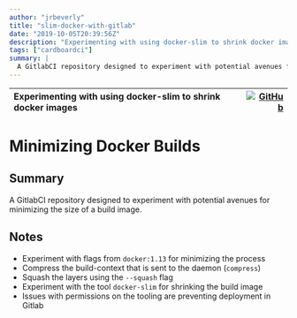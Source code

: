 ```yaml
---
author: "jrbeverly"
title: "slim-docker-with-gitlab"
date: "2019-10-05T20:39:56Z"
description: "Experimenting with using docker-slim to shrink docker images"
tags: ["cardboardci"]
summary: |
  A GitlabCI repository designed to experiment with potential avenues for minimizing the size of a build image.
---
```


| Experimenting with using docker-slim to shrink docker images | [![GitHub](https://img.shields.io/badge/GitHub-%23121011.svg?logo=github&logoColor=white)](https://github.com/cardboardci/slim-docker-with-gitlab) |
| :-------- | -------: |


# Minimizing Docker Builds

## Summary

A GitlabCI repository designed to experiment with potential avenues for minimizing the size of a build image.

## Notes

* Experiment with flags from `docker:1.13` for minimizing the process
* Compress the build-context that is sent to the daemon (`compress`)
* Squash the layers using the `--squash` flag
* Experiment with the tool `docker-slim` for shrinking the build image
* Issues with permissions on the tooling are preventing deployment in Gitlab